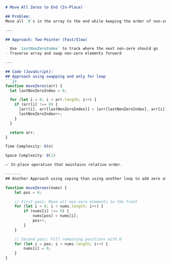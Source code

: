 

```markdown
# Move All Zeros to End (In-Place)

## Problem:
Move all `0`s in the array to the end while keeping the order of non-zero elements unchanged.

---

## Approach: Two-Pointer (Fast/Slow)

- Use `lastNonZeroIndex` to track where the next non-zero should go
- Traverse array and swap non-zero elements forward

---

## Code (JavaScript):
## Approach using swapping and only for loop
```js
function moveZeros(arr) {
  let lastNonZeroIndex = 0;

  for (let i = 0; i < arr.length; i++) {
    if (arr[i] !== 0) {
      [arr[i], arr[lastNonZeroIndex]] = [arr[lastNonZeroIndex], arr[i]]; ## refer swap-technique-JS.md for easy code.
      lastNonZeroIndex++;
    }
  }

  return arr;
}

Time Complexity: O(n)

Space Complexity: O(1)

✅ In-place operation that maintains relative order.

-------
## Another Approach using coping than using another loop to add zero at end.

function moveZeroes(nums) {
    let pos = 0;

    // First pass: Move all non-zero elements to the front
    for (let i = 0; i < nums.length; i++) {
        if (nums[i] !== 0) {
            nums[pos] = nums[i];
            pos++;
        }
    }

    // Second pass: Fill remaining positions with 0
    for (let i = pos; i < nums.length; i++) {
        nums[i] = 0;
    }
}